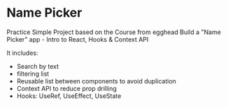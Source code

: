 # Name Picker

Practice Simple Project based on the Course from egghead Build a "Name Picker" app - Intro to React, Hooks & Context API

It includes:
* Search by text
* filtering list
* Reusable list between components to avoid duplication
* Context API to reduce prop drilling
* Hooks: UseRef, UseEffect, UseState
